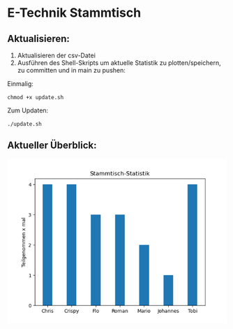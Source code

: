 # E-Technik Stammtisch

## Aktualisieren: 
1. Aktualisieren der csv-Datei
2. Ausführen des Shell-Skripts um aktuelle Statistik zu plotten/speichern, zu committen und in main zu pushen:


Einmalig: 
```console
chmod +x update.sh
```
Zum Updaten: 
```
./update.sh
```




## Aktueller Überblick:
![Alt text](/statistics.png?raw=true "Teilnehmer Statistik")
